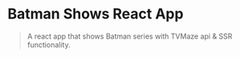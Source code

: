 # Batman Shows React App
> A react app that shows Batman series with TVMaze api &amp; SSR functionality.
